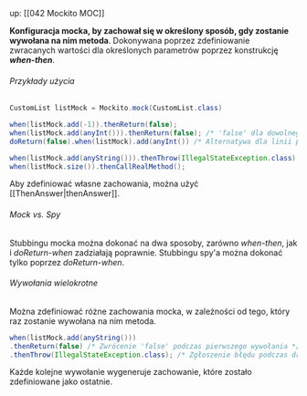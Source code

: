 up: [[042 Mockito MOC]]

**Konfiguracja mocka, by zachował się w określony sposób, gdy zostanie wywołana na nim metoda**. Dokonywana poprzez zdefiniowanie zwracanych wartości dla określonych parametrów poprzez konstrukcję ***when-then***.

###### Przykłady użycia
```java
CustomList listMock = Mockito.mock(CustomList.class)

when(listMock.add(-1)).thenReturn(false);
when(listMock.add(anyInt())).thenReturn(false); /* 'false' dla dowolnego parametru. */
doReturn(false).when(listMock).add(anyInt()) /* Alternatywa dla linii powyżej. */

when(listMock.add(anyString())).thenThrow(IllegalStateException.class);
when(listMock.size()).thenCallRealMethod();
```
Aby zdefiniować własne zachowania, można użyć [[ThenAnswer|thenAnswer]].

###### Mock vs. Spy
Stubbingu mocka można dokonać na dwa sposoby, zarówno _when-then_, jak i _doReturn-when_ zadziałają poprawnie.
Stubbingu spy'a można dokonać tylko poprzez _doReturn-when_.

###### Wywołania wielokrotne
Można zdefiniować różne zachowania mocka, w zależności od tego, który raz zostanie wywołana na nim metoda.
```java
when(listMock.add(anyString())) 
.thenReturn(false) /* Zwrócenie 'false' podczas pierwszego wywołania */
.thenThrow(IllegalStateException.class); /* Zgłoszenie błędu podczas drugiego */
```
Każde kolejne wywołanie wygeneruje zachowanie, które zostało zdefiniowane jako ostatnie.